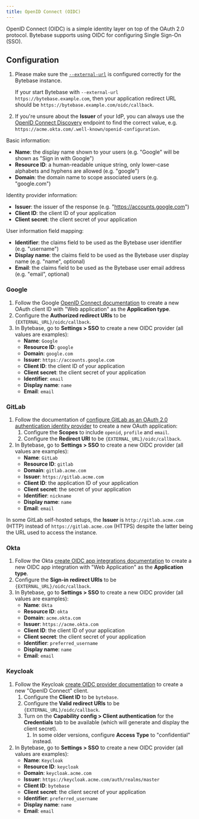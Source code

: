 ```yaml
---
title: OpenID Connect (OIDC)
---
```


OpenID Connect (OIDC) is a simple identity layer on top of the OAuth 2.0 protocol. Bytebase supports using OIDC for configuring Single Sign-On (SSO).

## Configuration

<hint-block type="info">

1. Please make sure the [`--external-url`](/docs/get-started/install/external-url) is configured correctly for the Bytebase instance.
   
   If your start Bytebase with `--external-url https://bytebase.example.com`, then your application redirect URL should be `https://bytebase.example.com/oidc/callback`.

2. If you're unsure about the **Issuer** of your IdP, you can always use the [OpenID Connect Discovery](https://openid.net/specs/openid-connect-discovery-1_0.html) endpoint to find the correct value, e.g. `https://acme.okta.com/.well-known/openid-configuration`.

</hint-block>

Basic information:

- **Name**: the display name shown to your users (e.g. "Google" will be shown as "Sign in with Google")
- **Resource ID**: a human-readable unique string, only lower-case alphabets and hyphens are allowed (e.g. "google")
- **Domain**: the domain name to scope associated users (e.g. "google.com")

Identity provider information:

- **Issuer**: the issuer of the response (e.g. "https://accounts.google.com")
- **Client ID**: the client ID of your application
- **Client secret**: the client secret of your application

User information field mapping:

- **Identifier**: the claims field to be used as the Bytebase user identifier (e.g. "username")
- **Display name**: the claims field to be used as the Bytebase user display name (e.g. "name", optional)
- **Email**: the claims field to be used as the Bytebase user email address (e.g. "email", optional)

### Google

1. Follow the Google [OpenID Connect documentation](https://developers.google.com/identity/openid-connect/openid-connect) to create a new OAuth client ID with "Web application" as the **Application type**.
1. Configure the **Authorized redirect URIs** to be `{EXTERNAL_URL}/oidc/callback`.
1. In Bytebase, go to **Settings > SSO** to create a new OIDC provider (all values are examples):
   - **Name**: `Google`
   - **Resource ID**: `google`
   - **Domain**: `google.com`
   - **Issuer**: `https://accounts.google.com`
   - **Client ID**: the client ID of your application
   - **Client secret**: the client secret of your application
   - **Identifier**: `email`
   - **Display name**: `name`
   - **Email**: `email`

### GitLab

1. Follow the documentation of [configure GitLab as an OAuth 2.0 authentication identity provider](https://docs.gitlab.com/ee/integration/oauth_provider.html) to create a new OAuth application:
   1. Configure the **Scopes** to include `openid`, `profile` and `email`.
   1. Configure the **Redirect URI** to be `{EXTERNAL_URL}/oidc/callback`.
1. In Bytebase, go to **Settings > SSO** to create a new OIDC provider (all values are examples):
   - **Name**: `GitLab`
   - **Resource ID**: `gitlab`
   - **Domain**: `gitlab.acme.com`
   - **Issuer**: `https://gitlab.acme.com`
   - **Client ID**: the application ID of your application
   - **Client secret**: the secret of your application
   - **Identifier**: `nickname`
   - **Display name**: `name`
   - **Email**: `email`

<hint-block type="info">

In some GitLab self-hosted setups, the **Issuer** is `http://gitlab.acme.com` (HTTP) instead of `https://gitlab.acme.com` (HTTPS) despite the latter being the URL used to access the instance.

</hint-block>

### Okta

1. Follow the Okta [create OIDC app integrations documentation](https://help.okta.com/en-us/Content/Topics/Apps/Apps_App_Integration_Wizard_OIDC.htm) to create a new OIDC app integration with "Web Application" as the **Application type**.
1. Configure the **Sign-in redirect URIs** to be `{EXTERNAL_URL}/oidc/callback`.
1. In Bytebase, go to **Settings > SSO** to create a new OIDC provider (all values are examples):
   - **Name**: `Okta`
   - **Resource ID**: `okta`
   - **Domain**: `acme.okta.com`
   - **Issuer**: `https://acme.okta.com`
   - **Client ID**: the client ID of your application
   - **Client secret**: the client secret of your application
   - **Identifier**: `preferred_username`
   - **Display name**: `name`
   - **Email**: `email`

### Keycloak

1. Follow the Keycloak [create OIDC provider documentation](https://www.keycloak.org/docs/latest/server_admin/#assembly-managing-clients_server_administration_guide) to create a new "OpenID Connect" client.
   1. Configure the **Client ID** to be `bytebase`.
   1. Configure the **Valid redirect URIs** to be `{EXTERNAL_URL}/oidc/callback`.
   1. Turn on the **Capability config > Client authentication** for the **Credentials** tab to be available (which will generate and display the client secret).
      1. In some older versions, configure **Access Type** to "confidential" instead.
1. In Bytebase, go to **Settings > SSO** to create a new OIDC provider (all values are examples):
   - **Name**: `Keycloak`
   - **Resource ID**: `keycloak`
   - **Domain**: `keycloak.acme.com`
   - **Issuer**: `https://keycloak.acme.com/auth/realms/master`
   - **Client ID**: `bytebase`
   - **Client secret**: the client secret of your application
   - **Identifier**: `preferred_username`
   - **Display name**: `name`
   - **Email**: `email`
